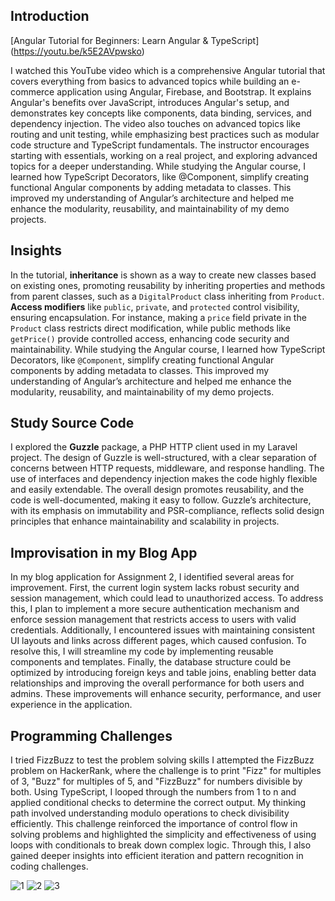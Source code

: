 ## Introduction

[Angular Tutorial for Beginners: Learn Angular &amp; TypeScript] (https://youtu.be/k5E2AVpwsko)


I watched this YouTube video which is a comprehensive Angular tutorial that covers everything from basics to advanced topics while building an e-commerce application using Angular, Firebase, and Bootstrap. It explains Angular's benefits over JavaScript, introduces Angular's setup, and demonstrates key concepts like components, data binding, services, and dependency injection. The video also touches on advanced topics like routing and unit testing, while emphasizing best practices such as modular code structure and TypeScript fundamentals. The instructor encourages starting with essentials, working on a real project, and exploring advanced topics for a deeper understanding.
While studying the Angular course, I learned how TypeScript Decorators, like @Component, simplify creating functional Angular components by adding metadata to classes. This improved my understanding of Angular’s architecture and helped me enhance the modularity, reusability, and maintainability of my demo projects.

## Insights
In the tutorial, **inheritance** is shown as a way to create new classes based on existing ones, promoting reusability by inheriting properties and methods from parent classes, such as a `DigitalProduct` class inheriting from `Product`. **Access modifiers** like `public`, `private`, and `protected` control visibility, ensuring encapsulation. For instance, making a `price` field private in the `Product` class restricts direct modification, while public methods like `getPrice()` provide controlled access, enhancing code security and maintainability. While studying the Angular course, I learned how TypeScript Decorators, like `@Component`, simplify creating functional Angular components by adding metadata to classes. This improved my understanding of Angular’s architecture and helped me enhance the modularity, reusability, and maintainability of my demo projects.


## Study Source Code
I explored the **Guzzle** package, a PHP HTTP client used in my Laravel project. The design of Guzzle is well-structured, with a clear separation of concerns between HTTP requests, middleware, and response handling. The use of interfaces and dependency injection makes the code highly flexible and easily extendable. The overall design promotes reusability, and the code is well-documented, making it easy to follow. Guzzle’s architecture, with its emphasis on immutability and PSR-compliance, reflects solid design principles that enhance maintainability and scalability in projects.

## Improvisation in my Blog App
In my blog application for Assignment 2, I identified several areas for improvement. First, the current login system lacks robust security and session management, which could lead to unauthorized access. To address this, I plan to implement a more secure authentication mechanism and enforce session management that restricts access to users with valid credentials. Additionally, I encountered issues with maintaining consistent UI layouts and links across different pages, which caused confusion. To resolve this, I will streamline my code by implementing reusable components and templates. Finally, the database structure could be optimized by introducing foreign keys and table joins, enabling better data relationships and improving the overall performance for both users and admins. These improvements will enhance security, performance, and user experience in the application.

## Programming Challenges
I tried FizzBuzz to test the problem solving skills
I attempted the FizzBuzz problem on HackerRank, where the challenge is to print "Fizz" for multiples of 3, "Buzz" for multiples of 5, and "FizzBuzz" for numbers divisible by both. Using TypeScript, I looped through the numbers from 1 to n and applied conditional checks to determine the correct output. My thinking path involved understanding modulo operations to check divisibility efficiently. This challenge reinforced the importance of control flow in solving problems and highlighted the simplicity and effectiveness of using loops with conditionals to break down complex logic. Through this, I also gained deeper insights into efficient iteration and pattern recognition in coding challenges.

![1](https://github.com/user-attachments/assets/79646bcb-feed-4ee3-99a4-9d3c3fb3fee4)
![2](https://github.com/user-attachments/assets/30afdaad-447f-44a5-a3a8-fafa178eaf7c)
![3](https://github.com/user-attachments/assets/2e4ec8a4-caa4-4156-a7e6-7e5f8678ca7b)








